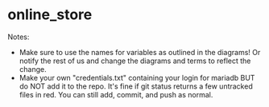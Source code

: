 # online_store
Notes:
- Make sure to use the names for variables as outlined in the diagrams! Or notify the rest of us and change the diagrams and terms to reflect the change.
- Make your own "credentials.txt" containing your login for mariadb BUT do NOT add it to the repo. It's fine if git status returns a few untracked files in red. You can still add, commit, and push as normal.
